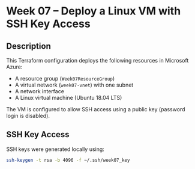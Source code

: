 # Week 07 – Deploy a Linux VM with SSH Key Access

## Description

This Terraform configuration deploys the following resources in Microsoft Azure:

- A resource group (`Week07ResourceGroup`)
- A virtual network (`week07-vnet`) with one subnet
- A network interface
- A Linux virtual machine (Ubuntu 18.04 LTS)

The VM is configured to allow SSH access using a public key (password login is disabled).

## SSH Key Access

SSH keys were generated locally using:

```bash
ssh-keygen -t rsa -b 4096 -f ~/.ssh/week07_key
